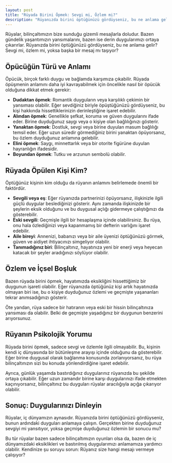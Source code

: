 ```yaml
---
layout: post
title: "Rüyada Birini Öpmek: Sevgi mi, Özlem mi?"
description: "Rüyanızda birini öptüğünüzü gördüyseniz, bu ne anlama gelir? Sevgi mi, özlem mi, yoksa başka bir mesaj mı taşıyor?"
---
```


Rüyalar, bilinçaltımızın bize sunduğu gizemli mesajlarla doludur. Bazen gündelik yaşantımızın yansımalarını, bazen ise derin duygularımızı ortaya çıkarırlar. Rüyanızda birini öptüğünüzü gördüyseniz, bu ne anlama gelir? Sevgi mi, özlem mi, yoksa başka bir mesaj mı taşıyor?

## Öpücüğün Türü ve Anlamı

Öpücük, birçok farklı duygu ve bağlamda karşımıza çıkabilir. Rüyada öpüşmenin anlamını daha iyi kavrayabilmek için öncelikle nasıl bir öpücük olduğuna dikkat etmek gerekir:

- **Dudaktan öpmek**: Romantik duyguların veya karşılıklı çekimin bir yansıması olabilir. Eğer sevdiğiniz biriyle öpüştüğünüzü gördüyseniz, bu kişi hakkında hissettiklerinizin derinleştiğine işaret edebilir.
- **Alından öpmek**: Genellikle şefkat, koruma ve güven duygularını ifade eder. Birine duyduğunuz saygı veya o kişiye olan bağlılığınızı gösterir.
- **Yanaktan öpmek**: Dostluk, sevgi veya birine duyulan masum bağlılığı temsil eder. Eğer uzun süredir görmediğiniz birini yanaktan öpüyorsanız, bu özlem duyduğunuz anlamına gelebilir.
- **Elini öpmek**: Saygı, minnettarlık veya bir otorite figürüne duyulan hayranlığın ifadesidir.
- **Boyundan öpmek**: Tutku ve arzunun sembolü olabilir.

## Rüyada Öpülen Kişi Kim?

Öptüğünüz kişinin kim olduğu da rüyanın anlamını belirlemede önemli bir faktördür.

- **Sevgili veya eş**: Eğer rüyanızda partnerinizi öpüyorsanız, ilişkinizle ilgili güçlü duygular beslediğinizi gösterir. Aynı zamanda ilişkinizde bir şeylerin eksik olduğunu ve bu duygusal açlığı gidermeye çalıştığınızı da gösterebilir.
- **Eski sevgili**: Geçmişle ilgili bir hesaplaşma içinde olabilirsiniz. Bu rüya, onu hala özlediğinizi veya kapanmamış bir defterin varlığını işaret edebilir.
- **Aile bireyi**: Annenizi, babanızı veya bir aile üyenizi öptüğünüzü görmek, güven ve aidiyet ihtiyacınızı simgeliyor olabilir.
- **Tanımadığınız biri**: Bilinçaltınız, hayatınıza yeni bir enerji veya heyecan katacak bir şeyler aradığınızı söylüyor olabilir.

## Özlem ve İçsel Boşluk

Bazen rüyada birini öpmek, hayatımızda eksikliğini hissettiğimiz bir duygunun işareti olabilir. Eğer rüyanızda öptüğünüz kişi artık hayatınızda olmayan biri ise, bu o kişiye duyduğunuz özlemi ve geçmişte yaşananları tekrar anımsadığınızı gösterir.

Öte yandan, rüya sadece bir hatıranın veya eski bir hissin bilinçaltınıza yansıması da olabilir. Belki de geçmişte yaşadığınız bir duygunun benzerini arıyorsunuz.

## Rüyanın Psikolojik Yorumu

Rüyada birini öpmek, sadece sevgi ve özlemle ilgili olmayabilir. Bu, kişinin kendi iç dünyasında bir bütünleşme arayışı içinde olduğunu da gösterebilir. Eğer birine duygusal olarak bağlanma konusunda zorlanıyorsanız, bu rüya bilinçaltınızın sizi bu konuda yönlendirdiğine işaret edebilir.

Ayrıca, günlük yaşamda bastırdığınız duygularınız rüyanızda bu şekilde ortaya çıkabilir. Eğer uzun zamandır birine karşı duygularınızı ifade etmekten kaçınıyorsanız, bilinçaltınız bu duyguları rüyalar aracılığıyla açığa çıkarıyor olabilir.

## Sonuç: Duygularınızı Dinleyin

Rüyalar, iç dünyamızın aynasıdır. Rüyanızda birini öptüğünüzü gördüyseniz, bunun ardındaki duyguları anlamaya çalışın. Gerçekten birine duyduğunuz sevgiyi mi yansıtıyor, yoksa geçmişe duyduğunuz özlemin bir sonucu mu?

Bu tür rüyalar bazen sadece bilinçaltımızın oyunları olsa da, bazen de iç dünyamızdaki eksiklikleri ve bastırılmış duygularımızı anlamamıza yardımcı olabilir. Kendinize şu soruyu sorun: Rüyanız size hangi mesajı vermeye çalışıyor?